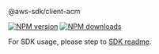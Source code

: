 @aws-sdk/client-acm

[![NPM version](https://img.shields.io/npm/v/@aws-sdk/client-acm/rc.svg)](https://www.npmjs.com/package/@aws-sdk/client-acm)
[![NPM downloads](https://img.shields.io/npm/dm/@aws-sdk/client-acm.svg)](https://www.npmjs.com/package/@aws-sdk/client-acm)

For SDK usage, please step to [SDK readme](https://github.com/aws/aws-sdk-js-v3).
